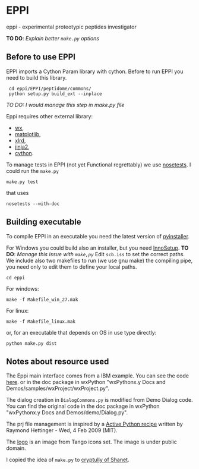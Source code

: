 # EPPI

 eppi - experimental proteotypic peptides investigator

**TO DO**: *Explain better `make.py` options* 

## Before to use EPPI
EPPI imports a Cython Param library with cython. Before to run EPPI you need to build this library.

     cd eppi/EPPI/peptidome/commons/
     python setup.py build_ext --inplace

*TO DO: I would manage this step in make.py file*

Eppi requires other external library:
 - [wx](http://wxpython.org/),
 - [matplotlib](http://matplotlib.org/),
 - [xlrd](http://www.python-excel.org/),
 - [jinja2](http://jinja.pocoo.org/),
 - [cython](http://cython.org).

To manage tests in EPPI (not yet Functional regrettably) we use [nosetests](https://nose.readthedocs.org/en/latest/).
I could run the `make.py`

    make.py test

that uses 

    nosetests --with-doc

## Building executable
To compile EPPI in an executable you need the latest version of
[pyinstaller](https://github.com/pyinstaller/pyinstaller/wiki).

For Windows you could build also an installer, but you need
[InnoSetup](http://www.jrsoftware.org/isinfo.php).
**TO DO**: *Manage this issue with `make,py`*
Edit `scb.iss` to set the correct paths.
We include also two makefiles to run (we use gnu make) the compiling pipe,
you need only to edit them to define your local paths.

    cd eppi

For windows:

    make -f Makefile_win_27.mak

For linux:

    make -f Makefile_linux.mak

or, for an executable that depends on OS in use type directly:

    python make.py dist

## Notes about resource used

The Eppi main interface comes from a IBM example. You can see the code [here](http://wiki.wxpython.org/WxProject).
or in the doc package in wxPython
"wxPythonx.y Docs and Demos/samples/wxProject/wxProject.py".

The dialog creation in `DialogCommons.py` is modified from Demo Dialog code. You can find the original code in the doc package in wxPython
"wxPythonx.y Docs and Demos/demo/Dialog.py".

The prj file management is inspired by a [Active Python recipe](http://code.activestate.com/recipes/576642/)
written by Raymond Hettinger - Wed, 4 Feb 2009 (MIT).

The [logo](https://commons.wikimedia.org/wiki/Tango_icons#mediaviewer/File:Face-glasses.svg)
is an image from Tango icons set.
The image is under public domain.

I copied the idea of `make.py` to [cryptully of Shanet](https://github.com/shanet/Cryptully/blob/master/make.py).



